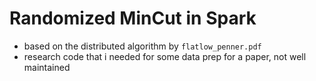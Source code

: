 # Randomized MinCut in Spark 
- based on the distributed algorithm by `flatlow_penner.pdf` 
- research code that i needed for some data prep for a paper, not well maintained
